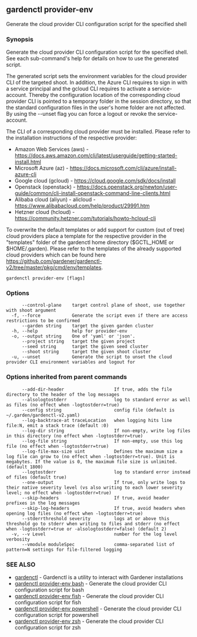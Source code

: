 ## gardenctl provider-env

Generate the cloud provider CLI configuration script for the specified shell

### Synopsis

Generate the cloud provider CLI configuration script for the specified shell.
See each sub-command's help for details on how to use the generated script.

The generated script sets the environment variables for the cloud provider CLI of the targeted shoot.
In addition, the Azure CLI requires to sign in with a service principal and the gcloud CLI requires to activate a service-account.
Thereby the configuration location of the corresponding cloud provider CLI is pointed to a temporary folder in the
session directory, so that the standard configuration files in the user's home folder are not affected.
By using the --unset flag you can force a logout or revoke the service-account.

The CLI of a corresponding cloud provider must be installed.
Please refer to the installation instructions of the respective provider:
* Amazon Web Services (aws) - https://docs.aws.amazon.com/cli/latest/userguide/getting-started-install.html
* Microsoft Azure (az) - https://docs.microsoft.com/cli/azure/install-azure-cli
* Google cloud (gcloud) - https://cloud.google.com/sdk/docs/install
* Openstack (openstack) - https://docs.openstack.org/newton/user-guide/common/cli-install-openstack-command-line-clients.html
* Alibaba cloud (aliyun) - alicloud - https://www.alibabacloud.com/help/product/29991.htm
* Hetzner cloud (hcloud) - https://community.hetzner.com/tutorials/howto-hcloud-cli

To overwrite the default templates or add support for custom (out of tree) cloud providers place a template
for the respective provider in the "templates" folder of the gardenctl home directory ($GCTL_HOME or $HOME/.garden).
Please refer to the templates of the already supported cloud providers which can be found
here https://github.com/gardener/gardenctl-v2/tree/master/pkg/cmd/env/templates.

```
gardenctl provider-env [flags]
```

### Options

```
      --control-plane    target control plane of shoot, use together with shoot argument
  -f, --force            Generate the script even if there are access restrictions to be confirmed
      --garden string    target the given garden cluster
  -h, --help             help for provider-env
  -o, --output string    One of 'yaml' or 'json'.
      --project string   target the given project
      --seed string      target the given seed cluster
      --shoot string     target the given shoot cluster
  -u, --unset            Generate the script to unset the cloud provider CLI environment variables and logout for 
```

### Options inherited from parent commands

```
      --add-dir-header                   If true, adds the file directory to the header of the log messages
      --alsologtostderr                  log to standard error as well as files (no effect when -logtostderr=true)
      --config string                    config file (default is ~/.garden/gardenctl-v2.yaml)
      --log-backtrace-at traceLocation   when logging hits line file:N, emit a stack trace (default :0)
      --log-dir string                   If non-empty, write log files in this directory (no effect when -logtostderr=true)
      --log-file string                  If non-empty, use this log file (no effect when -logtostderr=true)
      --log-file-max-size uint           Defines the maximum size a log file can grow to (no effect when -logtostderr=true). Unit is megabytes. If the value is 0, the maximum file size is unlimited. (default 1800)
      --logtostderr                      log to standard error instead of files (default true)
      --one-output                       If true, only write logs to their native severity level (vs also writing to each lower severity level; no effect when -logtostderr=true)
      --skip-headers                     If true, avoid header prefixes in the log messages
      --skip-log-headers                 If true, avoid headers when opening log files (no effect when -logtostderr=true)
      --stderrthreshold severity         logs at or above this threshold go to stderr when writing to files and stderr (no effect when -logtostderr=true or -alsologtostderr=false) (default 2)
  -v, --v Level                          number for the log level verbosity
      --vmodule moduleSpec               comma-separated list of pattern=N settings for file-filtered logging
```

### SEE ALSO

* [gardenctl](gardenctl.md)	 - Gardenctl is a utility to interact with Gardener installations
* [gardenctl provider-env bash](gardenctl_provider-env_bash.md)	 - Generate the cloud provider CLI configuration script for bash
* [gardenctl provider-env fish](gardenctl_provider-env_fish.md)	 - Generate the cloud provider CLI configuration script for fish
* [gardenctl provider-env powershell](gardenctl_provider-env_powershell.md)	 - Generate the cloud provider CLI configuration script for powershell
* [gardenctl provider-env zsh](gardenctl_provider-env_zsh.md)	 - Generate the cloud provider CLI configuration script for zsh

